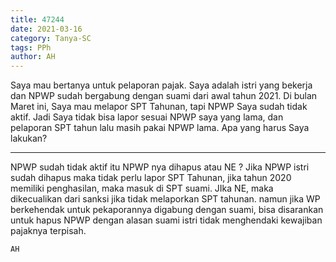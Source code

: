 ```yaml
---
title: 47244
date: 2021-03-16
category: Tanya-SC
tags: PPh
author: AH
---
```


Saya mau bertanya untuk pelaporan pajak. Saya adalah istri yang bekerja dan NPWP sudah bergabung dengan suami dari awal tahun 2021. Di bulan Maret ini, Saya mau melapor SPT Tahunan, tapi NPWP Saya sudah tidak aktif. Jadi Saya tidak bisa lapor sesuai NPWP saya yang lama, dan pelaporan SPT tahun lalu masih pakai NPWP lama. Apa yang harus Saya lakukan?

---

NPWP sudah tidak aktif itu NPWP nya dihapus atau NE ? Jika NPWP istri sudah dihapus maka tidak perlu lapor SPT Tahunan, jika tahun 2020 memiliki penghasilan, maka masuk di SPT suami. JIka NE, maka dikecualikan dari sanksi jika tidak melaporkan SPT tahunan. namun jika WP berkehendak untuk pekaporannya digabung dengan suami, bisa disarankan untuk hapus NPWP dengan alasan suami istri tidak menghendaki kewajiban pajaknya terpisah.

`AH`
